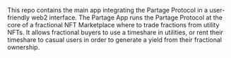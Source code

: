 This repo contains the main app integrating the Partage Protocol in a user-friendly web2 interface. The Partage App runs the Partage Protocol at the core of a fractional NFT Marketplace where to trade fractions from utility NFTs. It allows fractional buyers to use a timeshare in utilities, or rent their timeshare to casual users in order to generate a yield from their fractional ownership.
